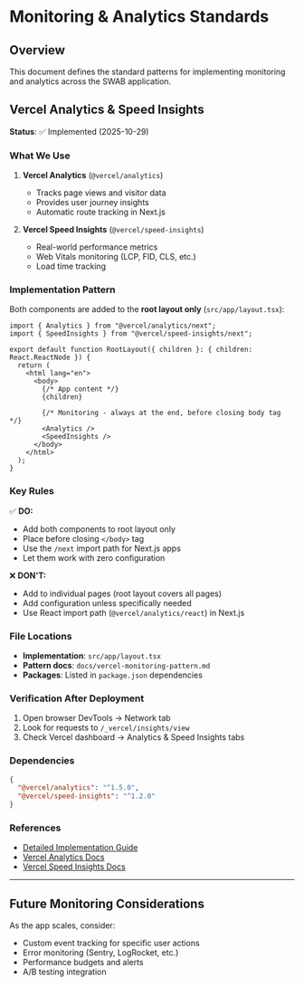 # Monitoring & Analytics Standards

## Overview

This document defines the standard patterns for implementing monitoring and analytics across the SWAB application.

## Vercel Analytics & Speed Insights

**Status**: ✅ Implemented (2025-10-29)

### What We Use

1. **Vercel Analytics** (`@vercel/analytics`)
   - Tracks page views and visitor data
   - Provides user journey insights
   - Automatic route tracking in Next.js

2. **Vercel Speed Insights** (`@vercel/speed-insights`)
   - Real-world performance metrics
   - Web Vitals monitoring (LCP, FID, CLS, etc.)
   - Load time tracking

### Implementation Pattern

Both components are added to the **root layout only** (`src/app/layout.tsx`):

```tsx
import { Analytics } from "@vercel/analytics/next";
import { SpeedInsights } from "@vercel/speed-insights/next";

export default function RootLayout({ children }: { children: React.ReactNode }) {
  return (
    <html lang="en">
      <body>
        {/* App content */}
        {children}

        {/* Monitoring - always at the end, before closing body tag */}
        <Analytics />
        <SpeedInsights />
      </body>
    </html>
  );
}
```

### Key Rules

✅ **DO:**
- Add both components to root layout only
- Place before closing `</body>` tag
- Use the `/next` import path for Next.js apps
- Let them work with zero configuration

❌ **DON'T:**
- Add to individual pages (root layout covers all pages)
- Add configuration unless specifically needed
- Use React import path (`@vercel/analytics/react`) in Next.js

### File Locations

- **Implementation**: `src/app/layout.tsx`
- **Pattern docs**: `docs/vercel-monitoring-pattern.md`
- **Packages**: Listed in `package.json` dependencies

### Verification After Deployment

1. Open browser DevTools → Network tab
2. Look for requests to `/_vercel/insights/view`
3. Check Vercel dashboard → Analytics & Speed Insights tabs

### Dependencies

```json
{
  "@vercel/analytics": "^1.5.0",
  "@vercel/speed-insights": "^1.2.0"
}
```

### References

- [Detailed Implementation Guide](../../docs/vercel-monitoring-pattern.md)
- [Vercel Analytics Docs](https://vercel.com/docs/analytics/quickstart)
- [Vercel Speed Insights Docs](https://vercel.com/docs/speed-insights/quickstart)

---

## Future Monitoring Considerations

As the app scales, consider:
- Custom event tracking for specific user actions
- Error monitoring (Sentry, LogRocket, etc.)
- Performance budgets and alerts
- A/B testing integration
